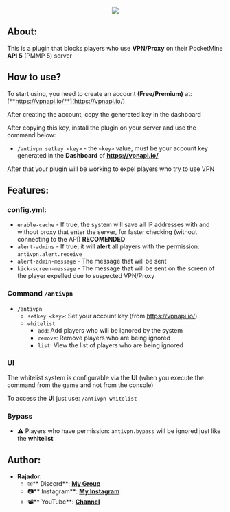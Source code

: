<p align="center">
	<img src="./img/logo.png" style="margin: 0 auto;">
</p>

## About:

This is a plugin that blocks players who use **VPN/Proxy** on their PocketMine **API 5** (PMMP 5) server

## How to use? 

To start using, you need to create an account **(Free/Premium)** at: [**https://vpnapi.io/**](https://vpnapi.io/)

After creating the account, copy the generated key in the dashboard

After copying this key, install the plugin on your server and use the command below:

- `/antivpn setkey <key>` - the `<key>` value, must be your account key generated in the **Dashboard** of **https://vpnapi.io/**

After that your plugin will be working to expel players who try to use VPN 

## Features:

### config.yml:

- `enable-cache` - If true, the system will save all IP addresses with and without proxy that enter the server, for faster checking (without connecting to the API) **RECOMENDED**
- `alert-admins` - If true, it will **alert** all players with the permission: `antivpn.alert.receive`
- `alert-admin-message` - The message that will be sent
- `kick-screen-message` - The message that will be sent on the screen of the player expelled due to suspected VPN/Proxy

### Command `/antivpn`

- `/antivpn` 
  - `setkey <key>`: Set your account key (from https://vpnapi.io/)
  - `whitelist` 
    - `add`: Add players who will be ignored by the system
    - `remove`: Remove players who are being ignored
    - `list`: View the list of players who are being ignored 

### UI 

The whitelist system is configurable via the **UI** (when you execute the command from the game and not from the console)

To access the **UI** just use: `/antivpn whitelist`

### Bypass 

- ⚠️ Players who have permission: `antivpn.bypass` will be ignored just like the **whitelist**

## Author:

- **Rajador**:
  - ✉**  Discord**: [**My Group**](https://discord.gg/DV5DgDSq7W)
  - 📷** Instagram**: [**My Instagram**](https://www.instagram.com/rajadortv/)
  - 📽** YouTube**: [**Channel**](https://www.youtube.com/channel/UC1UJFxth-YRkNuLBqBYyqbA)